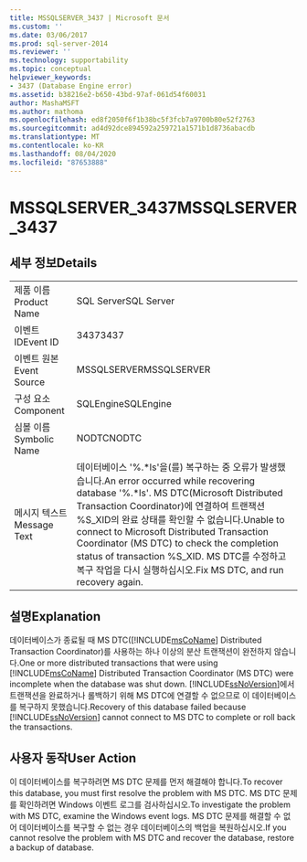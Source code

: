 ```yaml
---
title: MSSQLSERVER_3437 | Microsoft 문서
ms.custom: ''
ms.date: 03/06/2017
ms.prod: sql-server-2014
ms.reviewer: ''
ms.technology: supportability
ms.topic: conceptual
helpviewer_keywords:
- 3437 (Database Engine error)
ms.assetid: b38216e2-b650-43bd-97af-061d54f60031
author: MashaMSFT
ms.author: mathoma
ms.openlocfilehash: ed8f2050f6f1b38bc5f3fcb7a9700b80e52f2763
ms.sourcegitcommit: ad4d92dce894592a259721a1571b1d8736abacdb
ms.translationtype: MT
ms.contentlocale: ko-KR
ms.lasthandoff: 08/04/2020
ms.locfileid: "87653888"
---
```

# <a name="mssqlserver_3437"></a><span data-ttu-id="ea577-102">MSSQLSERVER_3437</span><span class="sxs-lookup"><span data-stu-id="ea577-102">MSSQLSERVER_3437</span></span>
    
## <a name="details"></a><span data-ttu-id="ea577-103">세부 정보</span><span class="sxs-lookup"><span data-stu-id="ea577-103">Details</span></span>  
  
|||  
|-|-|  
|<span data-ttu-id="ea577-104">제품 이름</span><span class="sxs-lookup"><span data-stu-id="ea577-104">Product Name</span></span>|<span data-ttu-id="ea577-105">SQL Server</span><span class="sxs-lookup"><span data-stu-id="ea577-105">SQL Server</span></span>|  
|<span data-ttu-id="ea577-106">이벤트 ID</span><span class="sxs-lookup"><span data-stu-id="ea577-106">Event ID</span></span>|<span data-ttu-id="ea577-107">3437</span><span class="sxs-lookup"><span data-stu-id="ea577-107">3437</span></span>|  
|<span data-ttu-id="ea577-108">이벤트 원본</span><span class="sxs-lookup"><span data-stu-id="ea577-108">Event Source</span></span>|<span data-ttu-id="ea577-109">MSSQLSERVER</span><span class="sxs-lookup"><span data-stu-id="ea577-109">MSSQLSERVER</span></span>|  
|<span data-ttu-id="ea577-110">구성 요소</span><span class="sxs-lookup"><span data-stu-id="ea577-110">Component</span></span>|<span data-ttu-id="ea577-111">SQLEngine</span><span class="sxs-lookup"><span data-stu-id="ea577-111">SQLEngine</span></span>|  
|<span data-ttu-id="ea577-112">심볼 이름</span><span class="sxs-lookup"><span data-stu-id="ea577-112">Symbolic Name</span></span>|<span data-ttu-id="ea577-113">NODTC</span><span class="sxs-lookup"><span data-stu-id="ea577-113">NODTC</span></span>|  
|<span data-ttu-id="ea577-114">메시지 텍스트</span><span class="sxs-lookup"><span data-stu-id="ea577-114">Message Text</span></span>|<span data-ttu-id="ea577-115">데이터베이스 '%.\*ls'을(를) 복구하는 중 오류가 발생했습니다.</span><span class="sxs-lookup"><span data-stu-id="ea577-115">An error occurred while recovering database '%.\*ls'.</span></span> <span data-ttu-id="ea577-116">MS DTC(Microsoft Distributed Transaction Coordinator)에 연결하여 트랜잭션 %S_XID의 완료 상태를 확인할 수 없습니다.</span><span class="sxs-lookup"><span data-stu-id="ea577-116">Unable to connect to Microsoft Distributed Transaction Coordinator (MS DTC) to check the completion status of transaction %S_XID.</span></span> <span data-ttu-id="ea577-117">MS DTC를 수정하고 복구 작업을 다시 실행하십시오.</span><span class="sxs-lookup"><span data-stu-id="ea577-117">Fix MS DTC, and run recovery again.</span></span>|  
  
## <a name="explanation"></a><span data-ttu-id="ea577-118">설명</span><span class="sxs-lookup"><span data-stu-id="ea577-118">Explanation</span></span>  
 <span data-ttu-id="ea577-119">데이터베이스가 종료될 때 MS DTC([!INCLUDE[msCoName](../../includes/msconame-md.md)] Distributed Transaction Coordinator)를 사용하는 하나 이상의 분산 트랜잭션이 완전하지 않습니다.</span><span class="sxs-lookup"><span data-stu-id="ea577-119">One or more distributed transactions that were using [!INCLUDE[msCoName](../../includes/msconame-md.md)] Distributed Transaction Coordinator (MS DTC) were incomplete when the database was shut down.</span></span> <span data-ttu-id="ea577-120">[!INCLUDE[ssNoVersion](../../includes/ssnoversion-md.md)]에서 트랜잭션을 완료하거나 롤백하기 위해 MS DTC에 연결할 수 없으므로 이 데이터베이스를 복구하지 못했습니다.</span><span class="sxs-lookup"><span data-stu-id="ea577-120">Recovery of this database failed because [!INCLUDE[ssNoVersion](../../includes/ssnoversion-md.md)] cannot connect to MS DTC to complete or roll back the transactions.</span></span>  
  
## <a name="user-action"></a><span data-ttu-id="ea577-121">사용자 동작</span><span class="sxs-lookup"><span data-stu-id="ea577-121">User Action</span></span>  
 <span data-ttu-id="ea577-122">이 데이터베이스를 복구하려면 MS DTC 문제를 먼저 해결해야 합니다.</span><span class="sxs-lookup"><span data-stu-id="ea577-122">To recover this database, you must first resolve the problem with MS DTC.</span></span> <span data-ttu-id="ea577-123">MS DTC 문제를 확인하려면 Windows 이벤트 로그를 검사하십시오.</span><span class="sxs-lookup"><span data-stu-id="ea577-123">To investigate the problem with MS DTC, examine the Windows event logs.</span></span> <span data-ttu-id="ea577-124">MS DTC 문제를 해결할 수 없어 데이터베이스를 복구할 수 없는 경우 데이터베이스의 백업을 복원하십시오.</span><span class="sxs-lookup"><span data-stu-id="ea577-124">If you cannot resolve the problem with MS DTC and recover the database, restore a backup of database.</span></span>  
  
  

